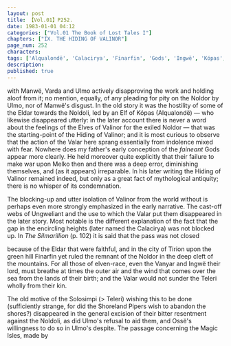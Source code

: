 ```yaml
---
layout: post
title: 【Vol.01】P252.
date: 1983-01-01 04:12
categories: ["Vol.01 The Book of Lost Tales I"]
chapters: ["IX. THE HIDING OF VALINOR"]
page_num: 252
characters: 
tags: ['Alqualondë', 'Calacirya', 'Finarfin', 'Gods', 'Ingwë', 'Kópas', 'Magic Isles', 'Manwë', 'Melko', 'Mountains of Valinor', 'Noldoli', 'Noldor', 'Ossë', 'Shoreland Pipers', 'Silmarillion, The', 'Solosimpi', 'Teleri', 'Tirion', 'Ulmo', 'Ungweliant', 'Hiding of Valinor']
description: 
published: true
---
```


<p style="text-indent: 0;">
with Manwë, Varda and Ulmo actively disapproving the work and holding aloof from it; no mention, equally, of any pleading for pity on the Noldor by Ulmo, nor of Manwë's disgust. In the old story it was the hostility of some of the Eldar towards the Noldoli, led by an Elf of Kópas (Alqualondë) — who likewise disappeared utterly: in the later account there is never a word about the feelings of the Elves of Valinor for the exiled Noldor — that was the starting-point of the Hiding of Valinor; and it is most curious to observe that the action of the Valar here sprang essentially from indolence mixed with fear. Nowhere does my father's early conception of the <I>faineant</I> Gods appear more clearly. He held moreover quite explicitly that their failure to make war upon Melko then and there was a deep error, diminishing themselves, and (as it appears) irreparable. In his later writing the Hiding of Valinor remained indeed, but only as a great fact of mythological antiquity; there is no whisper of its condemnation.
</p>

The blocking-up and utter isolation of Valinor from the world without is perhaps even more strongly emphasized in the early narrative. The cast-off webs of Ungweliant and the use to which the Valar put them disappeared in the later story. Most notable is the different explanation of the fact that the gap in the encircling heights (later named the Calacirya) was not blocked up. In <I>The Silmarillion</I> (p. 102) it is said that the pass was not closed

because of the Eldar that were faithful, and in the city of Tirion upon the green hill Finarfin yet ruled the remnant of the Noldor in the deep cleft of the mountains. For all those of elven-race, even the Vanyar and Ingwë their lord, must breathe at times the outer air and the wind that comes over the sea from the lands of their birth; and the Valar would not sunder the Teleri wholly from their kin.

The old motive of the Solosimpi (> Teleri) wishing this to be done (sufficiently strange, for did the Shoreland Pipers wish to abandon the shores?) disappeared in the general excision of their bitter resentment against the Noldoli, as did Ulmo's refusal to aid them, and Ossë's willingness to do so in Ulmo's despite. The passage concerning the Magic Isles, made by

